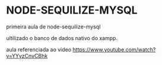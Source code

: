 # NODE-SEQUILIZE-MYSQL
primeira aula de node-sequilize-mysql 

ultilizado o banco de dados nativo do xampp.

aula referenciada ao video 
https://www.youtube.com/watch?v=YYyzCnvCBhk
